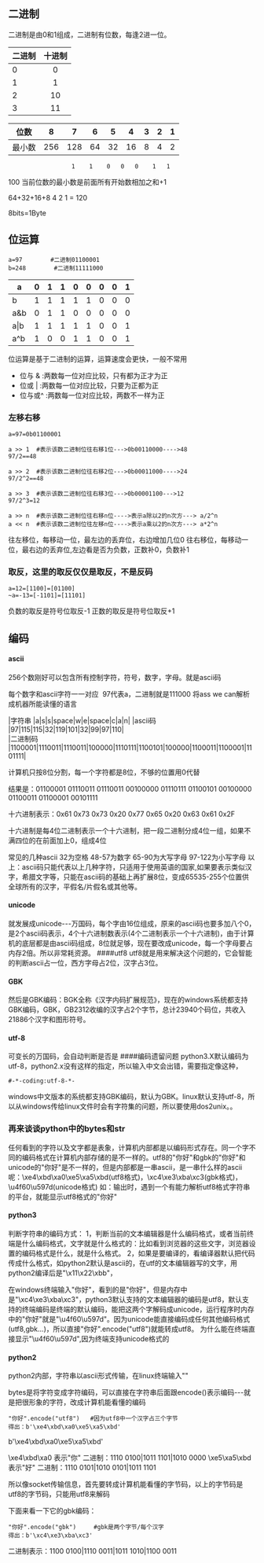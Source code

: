 ## 二进制
二进制是由0和1组成，二进制有位数，每逢2进一位。

| 二进制        | 十进制         |
| ------------- |:-------------:|
| 0         | 0         |
| 1         | 1         |
| 2         | 10         |
| 3         | 11         |

| 位数   |8 | 7 | 6 | 5 | 4 | 3 | 2 | 1 |
| ----- |:-----:|:-----:|:-----:|:-----:|:-----:|:-----:|:-----:|:-----:|
| 最小数 | 256 |128 | 64 | 32 | 16 | 8 | 4 | 2 | 1|
                      1    1    0   0   0    1   1
100
当前位数的最小数是前面所有开始数相加之和+1


64+32+16+8  4  2  1 = 120


8bits=1Byte

## 位运算

```
a=97        #二进制01100001
b=248        #二进制11111000    

```

| a     | 0 | 1 | 1 | 0 | 0 | 0 | 0 | 1 |
| ----- | - | - | - | - | - | - | - | - |
| b     | 1 | 1 | 1 | 1 | 1 | 0 | 0 | 0 |
| a&b   | 0 | 1 | 1 | 0 | 0 | 0 | 0 | 0 |
| a\|b  | 1 | 1 | 1 | 1 | 1 | 0 | 0 | 1 |
| a^b   | 1 | 0 | 0 | 1 | 1 | 0 | 0 | 1 |

位运算是基于二进制的运算，运算速度会更快，一般不常用
- 位与 &  :两数每一位对应比较，只有都为正才为正
- 位或 |  :两数每一位对应比较，只要为正都为正
- 位与或^ :两数每一位对应比较，两数不一样为正

### 左移右移
```
a=97=0b01100001

a >> 1  #表示该数二进制位往右移1位--->0b00110000---->48
97/2==48

a >> 2  #表示该数二进制位往右移2位--->0b00011000---->24
97/2^2==48

a >> 3  #表示该数二进制位往右移3位--->0b00001100--->12
97/2^3=12

a >> n  #表示该数二进制位往右移n位---->表示a除以2的n次方---> a/2^n
a << n  #表示该数二进制位往左移n位---->表示a乘以2的n次方---> a*2^n
```
往左移位，每移动一位，最左边的丢弃位，右边增加几位0
往右移位，每移动一位，最右边的丢弃位,左边看是否为负数，正数补0，负数补1

### 取反，这里的取反仅仅是取反，不是反码

```
a=12=[1100]=[01100]
~a=-13=[-1101]=[11101]
```
负数的取反是符号位取反-1
正数的取反是符号位取反+1

## 编码
#### ascii
256个数刚好可以包含所有控制字符，符号，数字，字母。就是ascii码

每个数字和ascii字符一一对应
<img src="http://120.77.40.63/wp-content/uploads/2017/02/ascii.gif" alt="" class="alignnone size-medium wp-image-98" />
97代表a，二进制就是111000
将ass we can解析成机器所能读懂的语言


|字符串  |a|s|s|space|w|e|space|c|a|n|
|ascii码 |97|115|115|32|119|101|32|99|97|110|    
|二进制码 |1100001|1110011|1110011|100000|1110111|1100101|100000|1100011|1100001|1101111|


计算机只按8位分割，每一个字符都是8位，不够的位置用0代替

结果是：01100001 01110011 01110011 00100000 01110111 01100101 00100000 01100011 01100001 00101111

十六进制表示：0x61 0x73 0x73 0x20 0x77 0x65 0x20 0x63 0x61 0x2F

十六进制是每4位二进制表示一个十六进制，把一段二进制分成4位一组，如果不满四位的在前面加上0，组成4位


常见的几种ascii
32为空格
48-57为数字
65-90为大写字母
97-122为小写字母
以上：ascii码只能代表以上几种字符，只适用于使用英语的国家,如果要表示类似汉字，希腊文字等，只能在ascii码的基础上再扩展8位，变成65535-255个位置供全球所有的汉字，平假名/片假名或其他等。
#### unicode
就发展成unicode---万国码，每个字由16位组成，原来的ascii码也要多加八个0，是2个ascii码表示，4个十六进制数表示(4个二进制表示一个十六进制)，由于计算机的底层都是由ascii码组成，8位就足够，现在要改成unicode，每一个字母要占内存2倍。所以非常耗资源。
####utf8
utf8就是用来解决这个问题的，它会智能的判断ascii占一位，西方字母占2位，汉字占3位。

#### GBK
然后是GBK编码：BGK全称《汉字内码扩展规范》，现在的windows系统都支持GBK编码，GBK，GB2312收编的汉字占2个字节，总计23940个码位，共收入21886个汉字和图形符号。

#### utf-8
可变长的万国码，会自动判断是否是
####编码遗留问题
python3.X默认编码为utf-8，python2.x没有这样的指定，所以输入中文会出错，需要指定像这种，
```
#-*-coding:utf-8-*-
```
windows中文版本的系统都支持GBK编码，默认为GBK。linux默认支持utf-8，所以从windows传给linux文件时会有字符集的问题，所以要使用dos2unix。。

### 再来谈谈python中的bytes和str
任何看到的字符以及文字都是表象，计算机内部都是以编码形式存在。同一个字不同的编码格式在计算机内部存储的是不一样的。utf8的"你好"和gbk的"你好"和unicode的"你好"是不一样的，但是内部都是一串ascii，是一串什么样的ascii呢：\xe4\xbd\xa0\xe5\xa5\xbd(utf8格式)，\xc4\xe3\xba\xc3(gbk格式)，\u4f60\u597d(unicode格式)
如：输出时，遇到一个有能力解析utf8格式字符串的平台，就能显示utf8格式的"你好"


#### python3
判断字符串的编码方式：
1，判断当前的文本编辑器是什么编码格式，或者当前终端是什么编码格式，文字就是什么格式的：比如看到浏览器的这些文字，浏览器设置的编码格式是什么，就是什么格式。
2，如果是要编译的，看编译器默认把代码传成什么格式，如python2默认是ascii的，在utf的文本编辑器写的文字，用python2编译后是"\x11\x22\xbb"，

在windows终端输入"你好"，看到的是"你好"，但是内存中是"\xc4\xe3\xba\xc3"，python3默认支持的文本编辑器的编码是utf8，默认支持的终端编码是终端的默认编码，能把这两个字解码成unicode，运行程序时内存中的"你好"就是"\u4f60\u597d"。因为unicode能直接编码成任何其他编码格式(utf8,gbk...)，所以直接"你好".encode("utf8")就能转成utf8。
为什么能在终端直接显示"\u4f60\u597d",因为终端支持unicode格式的

#### python2
python2内部，字符串以ascii形式传输，在linux终端输入""


bytes是将字符变成字符编码，可以直接在字符串后面跟encode()表示编码---就是把很形象的字符，改成计算机能看懂的编码
```
"你好".encode("utf8")   #因为utf8中一个汉字占三个字节
得出：b'\xe4\xbd\xa0\xe5\xa5\xbd'   
```

b'\xe4\xbd\xa0\xe5\xa5\xbd' 

\xe4\xbd\xa0   表示"你"   二进制：1110 0100|1011 1101|1010 0000
\xe5\xa5\xbd   表示"好"   二进制：1110 0101|1010 0101|1011 1101

所以像socket传输信息，首先要转成计算机能看懂的字节码，以上的字节码是utf8的字节码，只能用utf8来解码

下面来看一下它的gbk编码：

```
"你好".encode("gbk")     #gbk是两个字节/每个汉字
得出：b'\xc4\xe3\xba\xc3'
```

二进制表示：1100 0100|1110 0011|1011 1010|1100 0011


